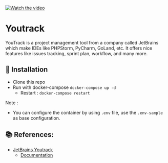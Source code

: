 [![Watch the video](https://img.youtube.com/vi/oHsa4fczuNk/maxresdefault.jpg)](https://www.youtube.com/watch?v=oHsa4fczuNk)

# Youtrack

YouTrack is a project management tool from a company called JetBrains which make IDEs like PHPStorm, PyCharm, GoLand, etc. It offers nice features like issues tracking, sprint plan, workflow, and many more.

## 📝 Installation
- Clone this repo
- Run with docker-compose `docker-compose up -d`
  - Restart : `docker-compose restart`

Note :
- You can configure the container by using `.env` file, use the `.env-sample` as base configuration.

## 📚 References:
- [JetBrains Youtrack](https://www.jetbrains.com/youtrack/)
  - [Documentation](https://www.jetbrains.com/youtrack/documentation/)
